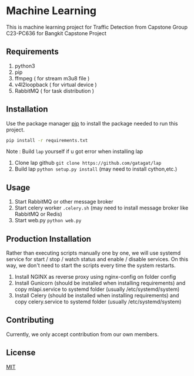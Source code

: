 # Machine Learning

This is machine learning project for Traffic Detection from Capstone Group C23-PC636 for Bangkit Capstone Project

## Requirements

1. python3 
2. pip
3. ffmpeg ( for stream m3u8 file )
4. v4l2loopback ( for virtual device )
5. RabbitMQ ( for task distribution )

## Installation

Use the package manager [pip](https://pip.pypa.io/en/stable/) to install the package needed to run this project.

```bash
pip install -r requirements.txt
```

Note : Build `lap` yourself if u got error when installing lap
1. Clone lap github `git clone https://github.com/gatagat/lap`
2. Build lap `python setup.py install` (may need to install cython,etc.)


## Usage

1. Start RabbitMQ or other message broker
2. Start celery worker `.celery.sh` (may need to install message broker like RabbitMQ or Redis)
3. Start web.py `python web.py`
 
## Production Installation

Rather than executing scripts manually one by one, we will use systemd service for start / stop / watch status and enable / disable services. On this way, we don't need to start the scripts every time the system restarts.

1. Install NGINX as reverse proxy using nginx-config on folder config
2. Install Gunicorn (should be installed when installing requirements) and copy mlapi.service to systemd folder (usually /etc/systemd/system) 
3. Install Celery (should be installed when installing requirements) and copy celery.service to systemd folder (usually /etc/systemd/system) 


## Contributing

Currently, we only accept contribution from our own members.

## License

[MIT](https://choosealicense.com/licenses/mit/)